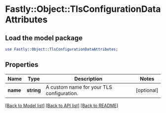 # Fastly::Object::TlsConfigurationDataAttributes

## Load the model package
```perl
use Fastly::Object::TlsConfigurationDataAttributes;
```

## Properties
Name | Type | Description | Notes
------------ | ------------- | ------------- | -------------
**name** | **string** | A custom name for your TLS configuration. | [optional] 

[[Back to Model list]](../README.md#documentation-for-models) [[Back to API list]](../README.md#documentation-for-api-endpoints) [[Back to README]](../README.md)


